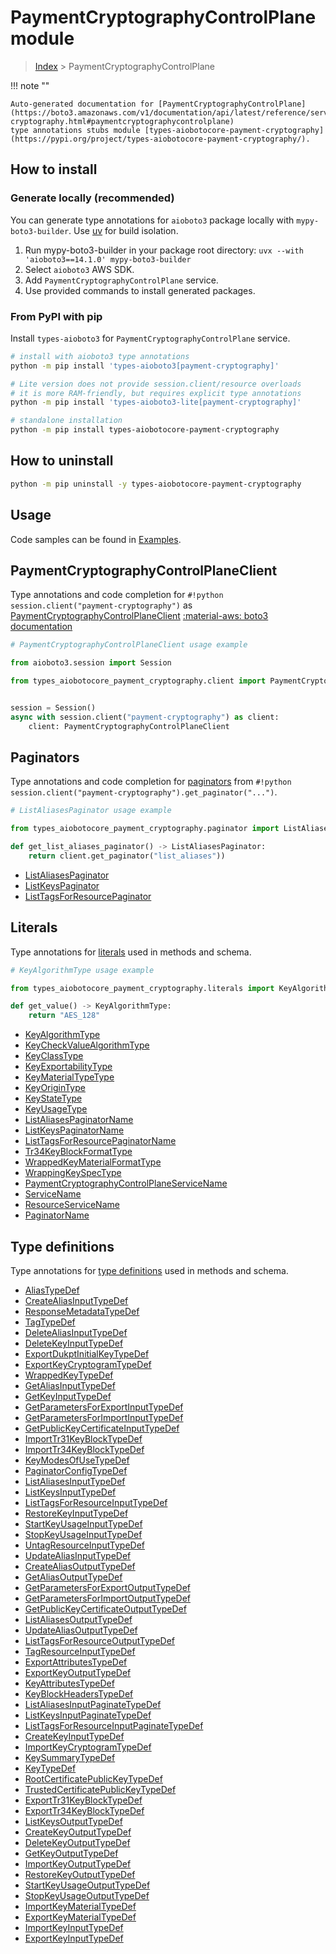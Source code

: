 # PaymentCryptographyControlPlane module

> [Index](../README.md) > PaymentCryptographyControlPlane


!!! note ""

    Auto-generated documentation for [PaymentCryptographyControlPlane](https://boto3.amazonaws.com/v1/documentation/api/latest/reference/services/payment-cryptography.html#paymentcryptographycontrolplane)
    type annotations stubs module [types-aiobotocore-payment-cryptography](https://pypi.org/project/types-aiobotocore-payment-cryptography/).

## How to install

### Generate locally (recommended)

You can generate type annotations for `aioboto3` package locally with `mypy-boto3-builder`.
Use [uv](https://docs.astral.sh/uv/getting-started/installation/) for build isolation.

1. Run mypy-boto3-builder in your package root directory: `uvx --with 'aioboto3==14.1.0' mypy-boto3-builder`
1. Select `aioboto3` AWS SDK.
1. Add `PaymentCryptographyControlPlane` service.
1. Use provided commands to install generated packages.



### From PyPI with pip

Install `types-aioboto3` for `PaymentCryptographyControlPlane` service.

```bash
# install with aioboto3 type annotations
python -m pip install 'types-aioboto3[payment-cryptography]'

# Lite version does not provide session.client/resource overloads
# it is more RAM-friendly, but requires explicit type annotations
python -m pip install 'types-aioboto3-lite[payment-cryptography]'

# standalone installation
python -m pip install types-aiobotocore-payment-cryptography
```



## How to uninstall

```bash
python -m pip uninstall -y types-aiobotocore-payment-cryptography
```

## Usage

Code samples can be found in [Examples](./usage.md).

## PaymentCryptographyControlPlaneClient

Type annotations and code completion for  `#!python session.client("payment-cryptography")` as [PaymentCryptographyControlPlaneClient](./client.md)
[:material-aws: boto3 documentation](https://boto3.amazonaws.com/v1/documentation/api/latest/reference/services/payment-cryptography.html#PaymentCryptographyControlPlane.Client)

```python
# PaymentCryptographyControlPlaneClient usage example

from aioboto3.session import Session

from types_aiobotocore_payment_cryptography.client import PaymentCryptographyControlPlaneClient


session = Session()
async with session.client("payment-cryptography") as client:
    client: PaymentCryptographyControlPlaneClient
```


## Paginators

Type annotations and code completion for
[paginators](./paginators.md)
from `#!python session.client("payment-cryptography").get_paginator("...")`.

```python
# ListAliasesPaginator usage example

from types_aiobotocore_payment_cryptography.paginator import ListAliasesPaginator

def get_list_aliases_paginator() -> ListAliasesPaginator:
    return client.get_paginator("list_aliases"))
```

- [ListAliasesPaginator](./paginators.md#listaliasespaginator)
- [ListKeysPaginator](./paginators.md#listkeyspaginator)
- [ListTagsForResourcePaginator](./paginators.md#listtagsforresourcepaginator)








## Literals

Type annotations for [literals](./literals.md) used in methods and schema.

```python
# KeyAlgorithmType usage example

from types_aiobotocore_payment_cryptography.literals import KeyAlgorithmType

def get_value() -> KeyAlgorithmType:
    return "AES_128"
```

- [KeyAlgorithmType](./literals.md#keyalgorithmtype)
- [KeyCheckValueAlgorithmType](./literals.md#keycheckvaluealgorithmtype)
- [KeyClassType](./literals.md#keyclasstype)
- [KeyExportabilityType](./literals.md#keyexportabilitytype)
- [KeyMaterialTypeType](./literals.md#keymaterialtypetype)
- [KeyOriginType](./literals.md#keyorigintype)
- [KeyStateType](./literals.md#keystatetype)
- [KeyUsageType](./literals.md#keyusagetype)
- [ListAliasesPaginatorName](./literals.md#listaliasespaginatorname)
- [ListKeysPaginatorName](./literals.md#listkeyspaginatorname)
- [ListTagsForResourcePaginatorName](./literals.md#listtagsforresourcepaginatorname)
- [Tr34KeyBlockFormatType](./literals.md#tr34keyblockformattype)
- [WrappedKeyMaterialFormatType](./literals.md#wrappedkeymaterialformattype)
- [WrappingKeySpecType](./literals.md#wrappingkeyspectype)
- [PaymentCryptographyControlPlaneServiceName](./literals.md#paymentcryptographycontrolplaneservicename)
- [ServiceName](./literals.md#servicename)
- [ResourceServiceName](./literals.md#resourceservicename)
- [PaginatorName](./literals.md#paginatorname)




## Type definitions

Type annotations for [type definitions](./type_defs.md) used in methods and schema.

- [AliasTypeDef](./type_defs.md#aliastypedef)
- [CreateAliasInputTypeDef](./type_defs.md#createaliasinputtypedef)
- [ResponseMetadataTypeDef](./type_defs.md#responsemetadatatypedef)
- [TagTypeDef](./type_defs.md#tagtypedef)
- [DeleteAliasInputTypeDef](./type_defs.md#deletealiasinputtypedef)
- [DeleteKeyInputTypeDef](./type_defs.md#deletekeyinputtypedef)
- [ExportDukptInitialKeyTypeDef](./type_defs.md#exportdukptinitialkeytypedef)
- [ExportKeyCryptogramTypeDef](./type_defs.md#exportkeycryptogramtypedef)
- [WrappedKeyTypeDef](./type_defs.md#wrappedkeytypedef)
- [GetAliasInputTypeDef](./type_defs.md#getaliasinputtypedef)
- [GetKeyInputTypeDef](./type_defs.md#getkeyinputtypedef)
- [GetParametersForExportInputTypeDef](./type_defs.md#getparametersforexportinputtypedef)
- [GetParametersForImportInputTypeDef](./type_defs.md#getparametersforimportinputtypedef)
- [GetPublicKeyCertificateInputTypeDef](./type_defs.md#getpublickeycertificateinputtypedef)
- [ImportTr31KeyBlockTypeDef](./type_defs.md#importtr31keyblocktypedef)
- [ImportTr34KeyBlockTypeDef](./type_defs.md#importtr34keyblocktypedef)
- [KeyModesOfUseTypeDef](./type_defs.md#keymodesofusetypedef)
- [PaginatorConfigTypeDef](./type_defs.md#paginatorconfigtypedef)
- [ListAliasesInputTypeDef](./type_defs.md#listaliasesinputtypedef)
- [ListKeysInputTypeDef](./type_defs.md#listkeysinputtypedef)
- [ListTagsForResourceInputTypeDef](./type_defs.md#listtagsforresourceinputtypedef)
- [RestoreKeyInputTypeDef](./type_defs.md#restorekeyinputtypedef)
- [StartKeyUsageInputTypeDef](./type_defs.md#startkeyusageinputtypedef)
- [StopKeyUsageInputTypeDef](./type_defs.md#stopkeyusageinputtypedef)
- [UntagResourceInputTypeDef](./type_defs.md#untagresourceinputtypedef)
- [UpdateAliasInputTypeDef](./type_defs.md#updatealiasinputtypedef)
- [CreateAliasOutputTypeDef](./type_defs.md#createaliasoutputtypedef)
- [GetAliasOutputTypeDef](./type_defs.md#getaliasoutputtypedef)
- [GetParametersForExportOutputTypeDef](./type_defs.md#getparametersforexportoutputtypedef)
- [GetParametersForImportOutputTypeDef](./type_defs.md#getparametersforimportoutputtypedef)
- [GetPublicKeyCertificateOutputTypeDef](./type_defs.md#getpublickeycertificateoutputtypedef)
- [ListAliasesOutputTypeDef](./type_defs.md#listaliasesoutputtypedef)
- [UpdateAliasOutputTypeDef](./type_defs.md#updatealiasoutputtypedef)
- [ListTagsForResourceOutputTypeDef](./type_defs.md#listtagsforresourceoutputtypedef)
- [TagResourceInputTypeDef](./type_defs.md#tagresourceinputtypedef)
- [ExportAttributesTypeDef](./type_defs.md#exportattributestypedef)
- [ExportKeyOutputTypeDef](./type_defs.md#exportkeyoutputtypedef)
- [KeyAttributesTypeDef](./type_defs.md#keyattributestypedef)
- [KeyBlockHeadersTypeDef](./type_defs.md#keyblockheaderstypedef)
- [ListAliasesInputPaginateTypeDef](./type_defs.md#listaliasesinputpaginatetypedef)
- [ListKeysInputPaginateTypeDef](./type_defs.md#listkeysinputpaginatetypedef)
- [ListTagsForResourceInputPaginateTypeDef](./type_defs.md#listtagsforresourceinputpaginatetypedef)
- [CreateKeyInputTypeDef](./type_defs.md#createkeyinputtypedef)
- [ImportKeyCryptogramTypeDef](./type_defs.md#importkeycryptogramtypedef)
- [KeySummaryTypeDef](./type_defs.md#keysummarytypedef)
- [KeyTypeDef](./type_defs.md#keytypedef)
- [RootCertificatePublicKeyTypeDef](./type_defs.md#rootcertificatepublickeytypedef)
- [TrustedCertificatePublicKeyTypeDef](./type_defs.md#trustedcertificatepublickeytypedef)
- [ExportTr31KeyBlockTypeDef](./type_defs.md#exporttr31keyblocktypedef)
- [ExportTr34KeyBlockTypeDef](./type_defs.md#exporttr34keyblocktypedef)
- [ListKeysOutputTypeDef](./type_defs.md#listkeysoutputtypedef)
- [CreateKeyOutputTypeDef](./type_defs.md#createkeyoutputtypedef)
- [DeleteKeyOutputTypeDef](./type_defs.md#deletekeyoutputtypedef)
- [GetKeyOutputTypeDef](./type_defs.md#getkeyoutputtypedef)
- [ImportKeyOutputTypeDef](./type_defs.md#importkeyoutputtypedef)
- [RestoreKeyOutputTypeDef](./type_defs.md#restorekeyoutputtypedef)
- [StartKeyUsageOutputTypeDef](./type_defs.md#startkeyusageoutputtypedef)
- [StopKeyUsageOutputTypeDef](./type_defs.md#stopkeyusageoutputtypedef)
- [ImportKeyMaterialTypeDef](./type_defs.md#importkeymaterialtypedef)
- [ExportKeyMaterialTypeDef](./type_defs.md#exportkeymaterialtypedef)
- [ImportKeyInputTypeDef](./type_defs.md#importkeyinputtypedef)
- [ExportKeyInputTypeDef](./type_defs.md#exportkeyinputtypedef)

